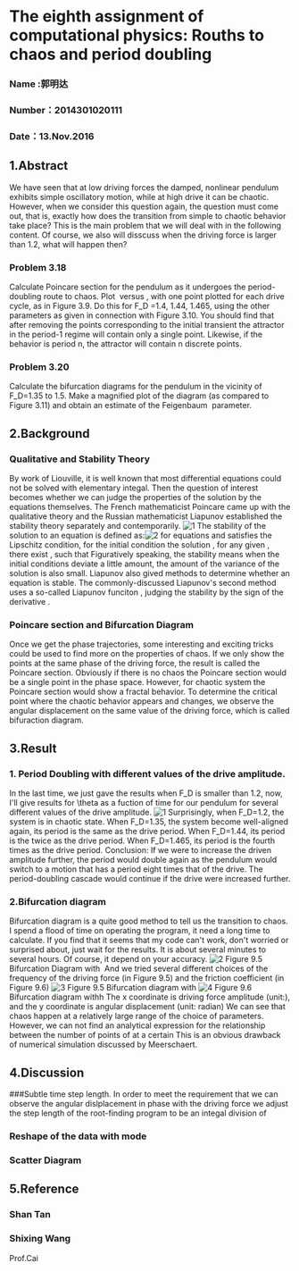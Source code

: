 # The eighth assignment of computational physics: Rouths to chaos and period doubling 

### Name :郭明达
### Number：2014301020111
### Date：13.Nov.2016

## 1.Abstract
We have seen that at low driving forces the damped, nonlinear pendulum exhibits simple oscillatory motion, while at high drive it can be 
chaotic. However, when we consider this question again, the question must come out, that is, exactly how does the transition from simple
to chaotic behavior take place? This is the main problem that we will deal with in the following content. Of course, we also will disscuss 
when the driving force is larger than 1.2, what will happen then?

### Problem 3.18
Calculate Poincare section for the pendulum as it undergoes the period-doubling route to chaos. Plot
<img src="http://latex.codecogs.com/gif.latex?\omega" alt="" title="" /> versus 
<img src="http://latex.codecogs.com/gif.latex?\theta" alt="" title="" />, with one point
plotted for each drive cycle, as in Figure 3.9. Do this for F_D =1.4, 1.44, 1.465, using the other parameters as given in connection with
Figure 3.10. You should find that after removing the points corresponding to the initial transient the attractor in the period-1 regime 
will contain only a single point. Likewise, if the behavior is period n, the attractor will contain n discrete points.

### Problem 3.20
Calculate the bifurcation diagrams for the pendulum in the vicinity of F_D=1.35 to 1.5. Make a magnified plot of the diagram (as compared
to Figure 3.11) and obtain an estimate of the Feigenbaum <img src="http://latex.codecogs.com/gif.latex?\delta" alt="" title="" /> parameter.

## 2.Background

### Qualitative and Stability Theory
By work of Liouville, it is well known that most differential equations could not be solved with elementary integal. Then the question of interest becomes whether we can judge the properties of the solution by the equations themselves. The French mathematicist Poincare came up with the qualitative theory and the Russian mathematicist Liapunov established the stability theory separately and contemporarily. ![1](http://latex.codecogs.com/gif.latex?dr\divdt=f(r,t))
The stability of the solution to an equation is defined as:![2](http://latex.codecogs.com/gif.latex?||r_{}{0}-r_{}{1}||<\delta)
for equations and  satisfies the Lipschitz condition, for the initial condition  the solution , for any given , there exist , such that 
Figuratively speaking, the stability means when the initial conditions deviate a little amount, the amount of the variance of the solution is also small.
Liapunov also gived methods to determine whether an equation is stable. The commonly-discussed Liapunov's second method uses a so-called Liapunov funciton , judging the stability by the sign of the derivative .

### Poincare section and Bifurcation Diagram
Once we get the phase trajectories, some interesting and exciting tricks could be used to find more on the properties of chaos.
If we only show the points at the same phase of the driving force, the result is called the Poincare section. Obviously if there is no chaos the Poincare section would be a single point in the phase space. 
However, for chaotic system the Poincare section would show a fractal behavior.
To determine the critical point where the chaotic behavior appears and changes, we observe the angular displacement on the same value of the driving force, which is called bifuraction diagram.

## 3.Result
### 1. Period Doubling with different values of the drive amplitude.
In the last time, we just gave the results when F_D is smaller than 1.2, now, I'll give results for \theta as a fuction of time for our pendulum for several different values of the drive amplitude.
![1](https://github.com/gmd3250679/compuational_physics_N2014301020111/blob/master/Exercise-8/figure/3413510-1de042eee34adb53.png)
Surprisingly, when F_D=1.2, the system is in chaotic state. When F_D=1.35, the system become well-aligned again, its period is the same as the drive period. When F_D=1.44, its period is the twice as the drive period. When F_D=1.465, its period is the fourth times as the drive period.
Conclusion: If we were to increase the driven amplitude further, the period would double again as the pendulum would switch to a motion that has a period eight times that of the drive. The period-doubling cascade would continue if the drive were increased further.

### 2.Bifurcation diagram
Bifurcation diagram is a quite good method to tell us the transition to chaos. I spend a flood of time on operating the program, it need a long time to calculate. If you find that it seems that my code can't work, don't worried or surprised about, just wait for the results. It is about several minutes to several hours. Of course, it depend on your accuracy.
![2](https://github.com/gmd3250679/compuational_physics_N2014301020111/blob/master/Exercise-8/figure/9_5.png)
Figure 9.5 Bifurcation Diagram with <img src="http://latex.codecogs.com/gif.latex?\omega_{}{D}=2/3,q=1/2" alt="" title="" />
And we tried several different choices of the frequency of the driving force (in Figure 9.5) and the friction coefficient (in Figure 9.6)
![3](https://github.com/gmd3250679/compuational_physics_N2014301020111/blob/master/Exercise-8/figure/9_6.png)
Figure 9.5 Bifurcation diagram with<img src="http://latex.codecogs.com/gif.latex?\omega_{1}{D}=1/2,\omega_{2}{D}=2/3,\omega_{3}{D}=1,\omega_{4}{D}=4/3" alt="" title="" />
![4](https://github.com/gmd3250679/compuational_physics_N2014301020111/blob/master/Exercise-8/figure/9_7.png)
Figure 9.6 Bifurcation diagram withh<img src="http://latex.codecogs.com/gif.latex?\q=0.4(upper left),q=0.6(upper right),q=0.1(lower left),q=1(lower right)" alt="" title="" />
The x coordinate is driving force amplitude (unit:<img src="http://latex.codecogs.com/gif.latex?s_{}{-2}" alt="" title="" />), and the y coordinate is angular displacement (unit: radian)
We can see that chaos happen at a relatively large range of the choice of parameters. However, we can not find an analytical expression for the relationship between the number of points of <img src="http://latex.codecogs.com/gif.latex?\theta" alt="" title="" />at a certain<img src="http://latex.codecogs.com/gif.latex?F_{}{D}" alt="" title="" />
This is an obvious drawback of numerical simulation discussed by Meerschaert.

## 4.Discussion
###Subtle time step length. 
In order to meet the requirement that we can observe the angular dislplacement in phase with the driving force we adjust the step length of the root-finding program to be an integal division of <img src="http://latex.codecogs.com/gif.latex?\pi" alt="" title="" />
### Reshape of the data with mode <img src="http://latex.codecogs.com/gif.latex?2\pi" alt="" title="" />
### Scatter Diagram

## 5.Reference
### Shan Tan[](http://www.jianshu.com/p/b141af43e303)
### Shixing Wang[](https://www.zybuluo.com/ShixingWang/note/355301)
Prof.Cai[](https://www.evernote.com/shard/s140/sh/0724815b-79a9-4357-9e85-416c33cb1b69/e2b0667446e6f7d74181969ed0c7c357) 


